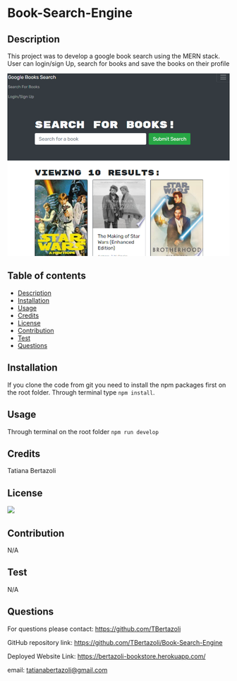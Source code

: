 # Book-Search-Engine   

   ## Description
  This project was to develop a google book search using the MERN stack. User can login/sign Up, search for books and save the books on their profile

   
   <img src="assets/Screenshot 2023-01-18 013205.png">
   

   ## Table of contents
   - [Description](#description)
   - [Installation](#installation)
   - [Usage](#usage)
   - [Credits](#credits)
   - [License](#license)
   - [Contribution](#contribution)
   - [Test](#test)
   - [Questions](#questions)

   ## Installation
   If you clone the code from git you need to install the npm packages first on the root folder. Through terminal type `npm install`.
   
   ## Usage
   Through terminal on the root folder `npm run develop`
   
   ## Credits
   Tatiana Bertazoli
  
   ## License

   <img src="https://img.shields.io/npm/l/n?style=flat-square"/>

   ## Contribution
   N/A   
 
   
   ## Test
   N/A
   ## Questions
   For questions please contact: https://github.com/TBertazoli

   GitHub repository link: https://github.com/TBertazoli/Book-Search-Engine

   Deployed Website Link: https://bertazoli-bookstore.herokuapp.com/ 
   
   email: tatianabertazoli@gmail.com
   

   